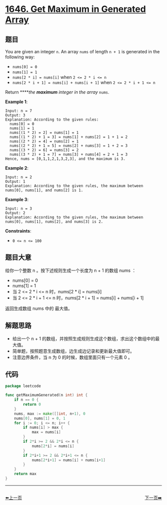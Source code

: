 # [1646. Get Maximum in Generated Array](https://leetcode.com/problems/get-maximum-in-generated-array/)


## 题目

You are given an integer `n`. An array `nums` of length `n + 1` is generated in the following way:

- `nums[0] = 0`
- `nums[1] = 1`
- `nums[2 * i] = nums[i]` when `2 <= 2 * i <= n`
- `nums[2 * i + 1] = nums[i] + nums[i + 1]` when `2 <= 2 * i + 1 <= n`

Return *****the **maximum** integer in the array* `nums`.

**Example 1**:

```
Input: n = 7
Output: 3
Explanation: According to the given rules:
  nums[0] = 0
  nums[1] = 1
  nums[(1 * 2) = 2] = nums[1] = 1
  nums[(1 * 2) + 1 = 3] = nums[1] + nums[2] = 1 + 1 = 2
  nums[(2 * 2) = 4] = nums[2] = 1
  nums[(2 * 2) + 1 = 5] = nums[2] + nums[3] = 1 + 2 = 3
  nums[(3 * 2) = 6] = nums[3] = 2
  nums[(3 * 2) + 1 = 7] = nums[3] + nums[4] = 2 + 1 = 3
Hence, nums = [0,1,1,2,1,3,2,3], and the maximum is 3.

```

**Example 2**:

```
Input: n = 2
Output: 1
Explanation: According to the given rules, the maximum between nums[0], nums[1], and nums[2] is 1.

```

**Example 3**:

```
Input: n = 3
Output: 2
Explanation: According to the given rules, the maximum between nums[0], nums[1], nums[2], and nums[3] is 2.

```

**Constraints**:

- `0 <= n <= 100`

## 题目大意

给你一个整数 n 。按下述规则生成一个长度为 n + 1 的数组 nums ：

- nums[0] = 0
- nums[1] = 1
- 当 2 <= 2 * i <= n 时，nums[2 * i] = nums[i]
- 当 2 <= 2 * i + 1 <= n 时，nums[2 * i + 1] = nums[i] + nums[i + 1]

返回生成数组 nums 中的 最大值。

## 解题思路

- 给出一个 n + 1 的数组，并按照生成规则生成这个数组，求出这个数组中的最大值。
- 简单题，按照题意生成数组，边生成边记录和更新最大值即可。
- 注意边界条件，当 n 为 0 的时候，数组里面只有一个元素 0 。

## 代码

```go
package leetcode

func getMaximumGenerated(n int) int {
	if n == 0 {
		return 0
	}
	nums, max := make([]int, n+1), 0
	nums[0], nums[1] = 0, 1
	for i := 0; i <= n; i++ {
		if nums[i] > max {
			max = nums[i]
		}
		if 2*i >= 2 && 2*i <= n {
			nums[2*i] = nums[i]
		}
		if 2*i+1 >= 2 && 2*i+1 <= n {
			nums[2*i+1] = nums[i] + nums[i+1]
		}
	}
	return max
}
```


----------------------------------------------
<div style="display: flex;justify-content: space-between;align-items: center;">
<p><a href="https://books.halfrost.com/leetcode/ChapterFour/1640.Check-Array-Formation-Through-Concatenation/">⬅️上一页</a></p>
<p><a href="https://books.halfrost.com/leetcode/ChapterFour/1647.Minimum-Deletions-to-Make-Character-Frequencies-Unique/">下一页➡️</a></p>
</div>

